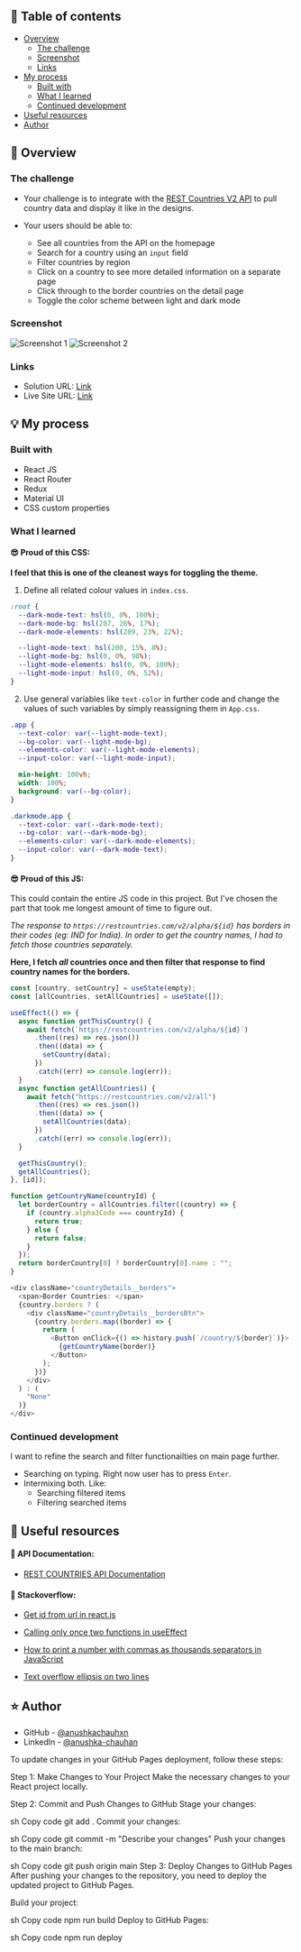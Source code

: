 ## 📜 Table of contents

- [Overview](#overview)
  - [The challenge](#the-challenge)
  - [Screenshot](#screenshot)
  - [Links](#links)
- [My process](#my-process)
  - [Built with](#built-with)
  - [What I learned](#what-i-learned)
  - [Continued development](#continued-development)
- [Useful resources](#useful-resources)
- [Author](#author)

## 📝 Overview

### The challenge

- Your challenge is to integrate with the [REST Countries V2 API](https://restcountries.com/#api-endpoints-v2) to pull country data and display it like in the designs.

- Your users should be able to:
  - See all countries from the API on the homepage
  - Search for a country using an `input` field
  - Filter countries by region
  - Click on a country to see more detailed information on a separate page
  - Click through to the border countries on the detail page
  - Toggle the color scheme between light and dark mode

### Screenshot

<img src="https://user-images.githubusercontent.com/59930625/151432133-e3d8e53c-c0ff-4716-b71a-cb08856a45de.png" alt="Screenshot 1">
<img src="https://user-images.githubusercontent.com/59930625/151432125-4300ddd7-2c0d-400f-97db-de7c2d088f07.png" alt="Screenshot 2">

### Links

- Solution URL: [Link](https://github.com/Ravi-Singh-Git/Geo-Glance.git)
- Live Site URL: [Link](https://ravi-singh-git.github.io/Geo-Glance)

## 💡 My process

### Built with

- React JS
- React Router
- Redux
- Material UI
- CSS custom properties

### What I learned

#### 😎 Proud of this CSS:

**I feel that this is one of the cleanest ways for toggling the theme.**

1. Define all related colour values in `index.css`.

```css
:root {
  --dark-mode-text: hsl(0, 0%, 100%);
  --dark-mode-bg: hsl(207, 26%, 17%);
  --dark-mode-elements: hsl(209, 23%, 22%);

  --light-mode-text: hsl(200, 15%, 8%);
  --light-mode-bg: hsl(0, 0%, 98%);
  --light-mode-elements: hsl(0, 0%, 100%);
  --light-mode-input: hsl(0, 0%, 52%);
}
```

2. Use general variables like `text-color` in further code and change the values of such variables by simply reassigning them in `App.css`.

```css
.app {
  --text-color: var(--light-mode-text);
  --bg-color: var(--light-mode-bg);
  --elements-color: var(--light-mode-elements);
  --input-color: var(--light-mode-input);

  min-height: 100vh;
  width: 100%;
  background: var(--bg-color);
}

.darkmode.app {
  --text-color: var(--dark-mode-text);
  --bg-color: var(--dark-mode-bg);
  --elements-color: var(--dark-mode-elements);
  --input-color: var(--dark-mode-text);
}
```

#### 😎 Proud of this JS:

This could contain the entire JS code in this project. But I've chosen the part that took me longest amount of time to figure out.

_The response to `https://restcountries.com/v2/alpha/${id}` has borders in their codes (eg: IND for India). In order to get the country names, I had to fetch those countries separately._

**Here, I fetch _all_ countries once and then filter that response to find country names for the borders.**

```js
const [country, setCountry] = useState(empty);
const [allCountries, setAllCountries] = useState([]);

useEffect(() => {
  async function getThisCountry() {
    await fetch(`https://restcountries.com/v2/alpha/${id}`)
      .then((res) => res.json())
      .then((data) => {
        setCountry(data);
      })
      .catch((err) => console.log(err));
  }
  async function getAllCountries() {
    await fetch("https://restcountries.com/v2/all")
      .then((res) => res.json())
      .then((data) => {
        setAllCountries(data);
      })
      .catch((err) => console.log(err));
  }

  getThisCountry();
  getAllCountries();
}, [id]);

function getCountryName(countryId) {
  let borderCountry = allCountries.filter((country) => {
    if (country.alpha3Code === countryId) {
      return true;
    } else {
      return false;
    }
  });
  return borderCountry[0] ? borderCountry[0].name : "";
}
```

```js
<div className="countryDetails__borders">
  <span>Border Countries: </span>
  {country.borders ? (
    <div className="countryDetails__bordersBtn">
      {country.borders.map((border) => {
        return (
          <Button onClick={() => history.push(`/country/${border}`)}>
            {getCountryName(border)}
          </Button>
        );
      })}
    </div>
  ) : (
    "None"
  )}
</div>
```

### Continued development

I want to refine the search and filter functionailties on main page further.

- Searching on typing. Right now user has to press `Enter`.
- Intermixing both. Like:
  - Searching filtered items
  - Filtering searched items

## 🔎 Useful resources

#### 📙 API Documentation:

- [REST COUNTRIES API Documentation](https://restcountries.com/#api-endpoints-v2)

#### 🧩 Stackoverflow:

- [Get id from url in react.js](https://stackoverflow.com/a/64238645/12302691)

- [Calling only once two functions in useEffect](https://stackoverflow.com/a/61577142/12302691)

- [How to print a number with commas as thousands separators in JavaScript](https://stackoverflow.com/a/2901298/12302691)

- [Text overflow ellipsis on two lines](https://stackoverflow.com/a/34559614/12302691)

## ⭐ Author

- GitHub - [@anushkachauhxn](https://github.com/Ravi-Singh-Git)
- LinkedIn - [@anushka-chauhan](https://www.linkedin.com/in/ravi-singh-942b20298/)

















To update changes in your GitHub Pages deployment, follow these steps:

Step 1: Make Changes to Your Project
Make the necessary changes to your React project locally.

Step 2: Commit and Push Changes to GitHub
Stage your changes:

sh
Copy code
git add .
Commit your changes:

sh
Copy code
git commit -m "Describe your changes"
Push your changes to the main branch:

sh
Copy code
git push origin main
Step 3: Deploy Changes to GitHub Pages
After pushing your changes to the repository, you need to deploy the updated project to GitHub Pages.

Build your project:

sh
Copy code
npm run build
Deploy to GitHub Pages:

sh
Copy code
npm run deploy
